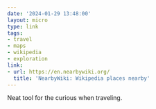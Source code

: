 ```yaml
---
date: '2024-01-29 13:48:00'
layout: micro
type: link
tags:
- travel
- maps
- wikipedia
- exploration
link:
- url: https://en.nearbywiki.org/
  title: 'NearbyWiki: Wikipedia places nearby'
---
```


Neat tool for the curious when traveling.
